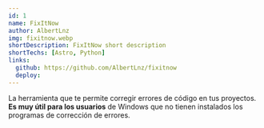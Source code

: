 ```yaml
---
id: 1
name: FixItNow
author: AlbertLnz
img: fixitnow.webp
shortDescription: FixItNow short description
shortTechs: [Astro, Python]
links:
  github: https://github.com/AlbertLnz/fixitnow
  deploy:
---
```


La herramienta que te permite corregir errores de código en tus proyectos. **Es muy útil para los usuarios** de Windows que no tienen instalados los programas de corrección de errores.
